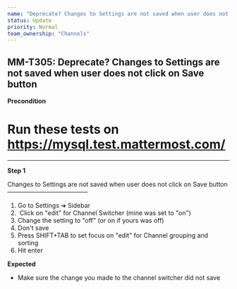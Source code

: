 ```yaml
---
name: "Deprecate? Changes to Settings are not saved when user does not click on Save button"
status: Update
priority: Normal
team_ownership: "Channels"
---
```


## MM-T305: Deprecate? Changes to Settings are not saved when user does not click on Save button

**Precondition**

# Run these tests on <https://mysql.test.mattermost.com/>

---

**Step 1**

Changes to Settings are not saved when user does not click on Save button\
––––––––––––––––––––––––––

1. Go to Settings ➜ Sidebar
2.  Click on "edit" for Channel Switcher (mine was set to "on")
3. Change the setting to "off" (or on if yours was off)
4. Don't save
5. Press SHIFT+TAB to set focus on "edit" for Channel grouping and sorting
6. Hit enter

**Expected**

- Make sure the change you made to the channel switcher did not save
